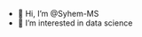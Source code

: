 - 👋 Hi, I’m @Syhem-MS
- 👀 I’m interested in data science 

<!---
syhem-MS/syhem-MS is a ✨ special ✨ repository because its `README.md` (this file) appears on your GitHub profile.
You can click the Preview link to take a look at your changes.
--->
